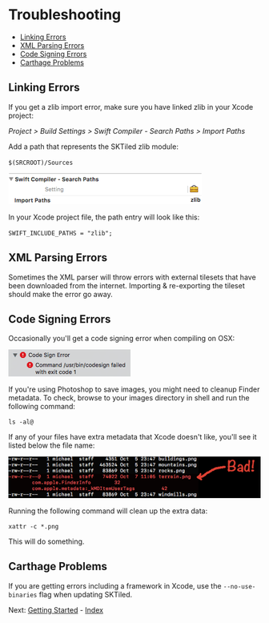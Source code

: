 # Troubleshooting

- [Linking Errors](#linking-errors)
- [XML Parsing Errors](#xml-parsing-errors)
- [Code Signing Errors](#code-signing-errors)
- [Carthage Problems](#carthage-problems)

## Linking Errors

If you get a zlib import error, make sure you have linked zlib in your Xcode project:


*Project > Build Settings > Swift Compiler - Search Paths > Import Paths*

Add a path that represents the SKTiled zlib module:

`$(SRCROOT)/Sources`


![zlib compression](images/zlib_linking.png)

In your Xcode project file, the path entry will look like this:

`SWIFT_INCLUDE_PATHS = "zlib";`


## XML Parsing Errors

Sometimes the XML parser will throw errors with external tilesets that have been downloaded from the internet. Importing & re-exporting the tileset should make the error go away.


## Code Signing Errors

Occasionally you'll get a code signing error when compiling on OSX:

![Codesign Error](images/codesign-error.png)

If you're using Photoshop to save images, you might need to cleanup Finder metadata. To check, browse to your images directory in shell and run the following command:
 
    ls -al@

If any of your files have extra metadata that Xcode doesn't like, you'll see it listed below the file name:

![Image Metadata](images/xattr-cleanup.png)

Running the following command will clean up the extra data:

    xattr -c *.png

This will do something.

## Carthage Problems

If you are getting errors including a framework in Xcode, use the `--no-use-binaries` flag when updating SKTiled.

Next: [Getting Started](getting-started.html) - [Index](Tutorial.html)

[carthage-url]:https://github.com/Carthage/Carthage
